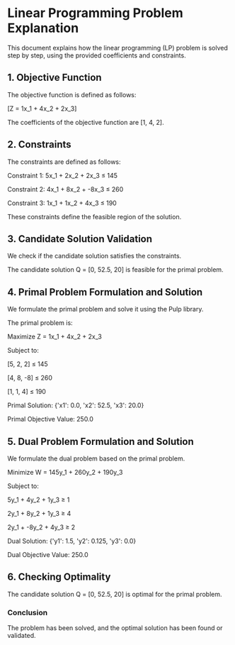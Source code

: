 # Linear Programming Problem Explanation
This document explains how the linear programming (LP) problem is solved step by step, using the provided coefficients and constraints.

## 1. Objective Function
The objective function is defined as follows:

\[Z = 1x_1 + 4x_2 + 2x_3\]

The coefficients of the objective function are [1, 4, 2].

## 2. Constraints
The constraints are defined as follows:

Constraint 1: 5x_1 + 2x_2 + 2x_3 ≤ 145

Constraint 2: 4x_1 + 8x_2 + -8x_3 ≤ 260

Constraint 3: 1x_1 + 1x_2 + 4x_3 ≤ 190


These constraints define the feasible region of the solution.

## 3. Candidate Solution Validation
We check if the candidate solution satisfies the constraints.

The candidate solution Q = [0, 52.5, 20] is feasible for the primal problem.

## 4. Primal Problem Formulation and Solution
We formulate the primal problem and solve it using the Pulp library.

The primal problem is:

Maximize Z = 1x_1 + 4x_2 + 2x_3

Subject to:

[5, 2, 2] ≤ 145

[4, 8, -8] ≤ 260

[1, 1, 4] ≤ 190


Primal Solution: {'x1': 0.0, 'x2': 52.5, 'x3': 20.0}

Primal Objective Value: 250.0
## 5. Dual Problem Formulation and Solution
We formulate the dual problem based on the primal problem.

Minimize W = 145y_1 + 260y_2 + 190y_3

Subject to:

5y_1 + 4y_2 + 1y_3 ≥ 1

2y_1 + 8y_2 + 1y_3 ≥ 4

2y_1 + -8y_2 + 4y_3 ≥ 2


Dual Solution: {'y1': 1.5, 'y2': 0.125, 'y3': 0.0}

Dual Objective Value: 250.0
## 6. Checking Optimality
The candidate solution Q = [0, 52.5, 20] is optimal for the primal problem.

### Conclusion
The problem has been solved, and the optimal solution has been found or validated.
